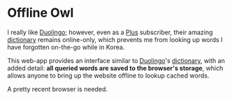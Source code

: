 Offline Owl
===========


I really like [Duolingo]; however, even as a [Plus](https://www.duolingo.com/plus) subscriber,
their amazing [dictionary] remains online-only, which prevents me from looking up words
I have forgotten on-the-go while in Korea.

This web-app provides an interface similar to [Duolingo]'s [dictionary], with an added detail:
**all queried words are saved to the browser's storage**, which allows anyone to bring up
the website offline to lookup cached words.

A pretty recent browser is needed.


[Duolingo]: https://duolingo.com
[dictionary]: https://www.duolingo.com/dictionary
